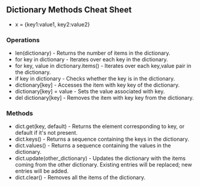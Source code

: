 ## Dictionary Methods Cheat Sheet
* x = {key1:value1, key2:value2}

### Operations
* len(dictionary) - Returns the number of items in the dictionary.
* for key in dictionary - Iterates over each key in the dictionary.
* for key, value in dictionary.items() - Iterates over each key,value pair in the dictionary.
* if key in dictionary - Checks whether the key is in the dictionary.
* dictionary[key] - Accesses the item with key key of the dictionary.
* dictionary[key] = value - Sets the value associated with key.
* del dictionary[key] - Removes the item with key key from the dictionary.

### Methods
* dict.get(key, default) - Returns the element corresponding to key, or default if it's not present.
* dict.keys() - Returns a sequence containing the keys in the dictionary.
* dict.values() - Returns a sequence containing the values in the dictionary.
* dict.update(other_dictionary) - Updates the dictionary with the items coming from the other dictionary. Existing entries will be replaced; new entries will be added.
* dict.clear() - Removes all the items of the dictionary.
